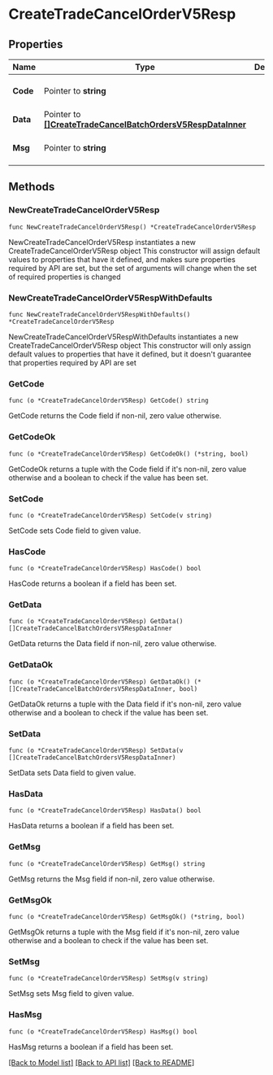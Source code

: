 # CreateTradeCancelOrderV5Resp

## Properties

Name | Type | Description | Notes
------------ | ------------- | ------------- | -------------
**Code** | Pointer to **string** |  | [optional] [default to ""]
**Data** | Pointer to [**[]CreateTradeCancelBatchOrdersV5RespDataInner**](CreateTradeCancelBatchOrdersV5RespDataInner.md) |  | [optional] 
**Msg** | Pointer to **string** |  | [optional] [default to ""]

## Methods

### NewCreateTradeCancelOrderV5Resp

`func NewCreateTradeCancelOrderV5Resp() *CreateTradeCancelOrderV5Resp`

NewCreateTradeCancelOrderV5Resp instantiates a new CreateTradeCancelOrderV5Resp object
This constructor will assign default values to properties that have it defined,
and makes sure properties required by API are set, but the set of arguments
will change when the set of required properties is changed

### NewCreateTradeCancelOrderV5RespWithDefaults

`func NewCreateTradeCancelOrderV5RespWithDefaults() *CreateTradeCancelOrderV5Resp`

NewCreateTradeCancelOrderV5RespWithDefaults instantiates a new CreateTradeCancelOrderV5Resp object
This constructor will only assign default values to properties that have it defined,
but it doesn't guarantee that properties required by API are set

### GetCode

`func (o *CreateTradeCancelOrderV5Resp) GetCode() string`

GetCode returns the Code field if non-nil, zero value otherwise.

### GetCodeOk

`func (o *CreateTradeCancelOrderV5Resp) GetCodeOk() (*string, bool)`

GetCodeOk returns a tuple with the Code field if it's non-nil, zero value otherwise
and a boolean to check if the value has been set.

### SetCode

`func (o *CreateTradeCancelOrderV5Resp) SetCode(v string)`

SetCode sets Code field to given value.

### HasCode

`func (o *CreateTradeCancelOrderV5Resp) HasCode() bool`

HasCode returns a boolean if a field has been set.

### GetData

`func (o *CreateTradeCancelOrderV5Resp) GetData() []CreateTradeCancelBatchOrdersV5RespDataInner`

GetData returns the Data field if non-nil, zero value otherwise.

### GetDataOk

`func (o *CreateTradeCancelOrderV5Resp) GetDataOk() (*[]CreateTradeCancelBatchOrdersV5RespDataInner, bool)`

GetDataOk returns a tuple with the Data field if it's non-nil, zero value otherwise
and a boolean to check if the value has been set.

### SetData

`func (o *CreateTradeCancelOrderV5Resp) SetData(v []CreateTradeCancelBatchOrdersV5RespDataInner)`

SetData sets Data field to given value.

### HasData

`func (o *CreateTradeCancelOrderV5Resp) HasData() bool`

HasData returns a boolean if a field has been set.

### GetMsg

`func (o *CreateTradeCancelOrderV5Resp) GetMsg() string`

GetMsg returns the Msg field if non-nil, zero value otherwise.

### GetMsgOk

`func (o *CreateTradeCancelOrderV5Resp) GetMsgOk() (*string, bool)`

GetMsgOk returns a tuple with the Msg field if it's non-nil, zero value otherwise
and a boolean to check if the value has been set.

### SetMsg

`func (o *CreateTradeCancelOrderV5Resp) SetMsg(v string)`

SetMsg sets Msg field to given value.

### HasMsg

`func (o *CreateTradeCancelOrderV5Resp) HasMsg() bool`

HasMsg returns a boolean if a field has been set.


[[Back to Model list]](../README.md#documentation-for-models) [[Back to API list]](../README.md#documentation-for-api-endpoints) [[Back to README]](../README.md)


